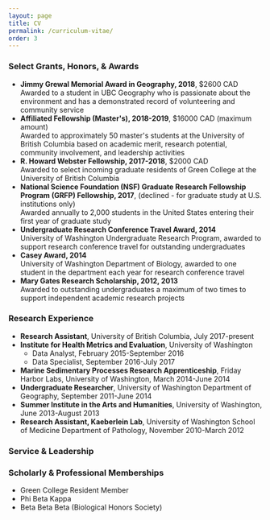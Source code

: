 ```yaml
---
layout: page
title: CV
permalink: /curriculum-vitae/
order: 3
---
```

 
### Select Grants, Honors, & Awards
* **Jimmy Grewal Memorial Award in Geography, 2018**, $2600 CAD  
  Awarded to a student in UBC Geography who is passionate about the environment and has a demonstrated record of volunteering and community service
* **Affiliated Fellowship (Master's), 2018-2019**, $16000 CAD (maximum amount)  
  Awarded to approximately 50 master's students at the University of British Columbia based on academic merit, research potential, community involvement, and leadership activities
* **R. Howard Webster Fellowship, 2017-2018**, $2000 CAD  
  Awarded to select incoming graduate residents of Green College at the University of British Columbia
* **National Science Foundation (NSF) Graduate Research Fellowship Program (GRFP) Fellowship, 2017**, (declined - for graduate study at U.S. institutions only)  
  Awarded annually to 2,000 students in the United States entering their first year of graduate study
* **Undergraduate Research Conference Travel Award, 2014**  
  University of Washington Undergraduate Research Program, awarded to support research conference travel for outstanding undergraduates
* **Casey Award, 2014**  
  University of Washington Department of Biology, awarded to one student in the department each year for research conference travel
* **Mary Gates Research Scholarship, 2012, 2013**  
  Awarded to outstanding undergraduates a maximum of two times to support independent academic research projects

### Research Experience
* **Research Assistant**, University of British Columbia, July 2017-present
* **Institute for Health Metrics and Evaluation**, University of Washington
  * Data Analyst, February 2015-September 2016
  * Data Specialist, September 2016-July 2017
* **Marine Sedimentary Processes Research Apprenticeship**, Friday Harbor Labs, University of Washington, March 2014-June 2014
* **Undergraduate Researcher**, University of Washington Department of Geography, September 2011-June 2014
* **Summer Institute in the Arts and Humanities**, University of Washington, June 2013-August 2013
* **Research Assistant, Kaeberlein Lab**, University of Washington School of Medicine Department of Pathology, November 2010-March 2012

### Service & Leadership

### Scholarly & Professional Memberships
* Green College Resident Member
* Phi Beta Kappa
* Beta Beta Beta (Biological Honors Society)